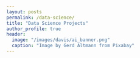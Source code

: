```yaml
---
layout: posts
permalink: /data-science/
title: "Data Science Projects"
author_profile: true
header:
  image: "/images/davis/ai_banner.png"
  caption: "Image by Gerd Altmann from Pixabay"
---
```

